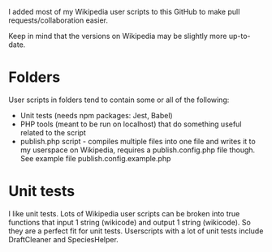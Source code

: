I added most of my Wikipedia user scripts to this GitHub to make pull requests/collaboration easier.

Keep in mind that the versions on Wikipedia may be slightly more up-to-date.

# Folders

User scripts in folders tend to contain some or all of the following:

- Unit tests (needs npm packages: Jest, Babel)
- PHP tools (meant to be run on localhost) that do something useful related to the script
- publish.php script - compiles multiple files into one file and writes it to my userspace on Wikipedia, requires a publish.config.php file though. See example file publish.config.example.php

# Unit tests

I like unit tests. Lots of Wikipedia user scripts can be broken into true functions that input 1 string (wikicode) and output 1 string (wikicode). So they are a perfect fit for unit tests. Userscripts with a lot of unit tests include DraftCleaner and SpeciesHelper.